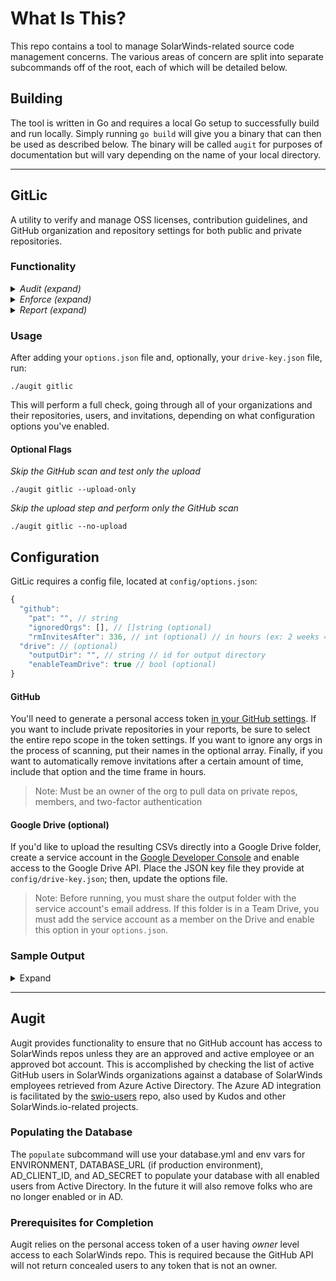 # What Is This?
This repo contains a tool to manage SolarWinds-related source code management concerns. The various areas
of concern are split into separate subcommands off of the root, each of which will be detailed below.

## Building
The tool is written in Go and requires a local Go setup to successfully build and run locally. Simply running
`go build` will give you a binary that can then be used as described below. The binary will be called `augit` for
purposes of documentation but will vary depending on the name of your local directory.

------

## GitLic
A utility to verify and manage OSS licenses, contribution guidelines, and GitHub organization and repository settings for both public and private repositories.

### Functionality
<details>
<summary><em>Audit (expand)</em></summary>

- Verify GitHub Organization and Repository settings (specified either globally or per org/repo).
  * Including two-factor authentication, presence, and type of LICENSE and CONTRIBUTING files.
  * and other org/repo specific settings.
- Catalog unaccepted invitations to repositories.

</details>

<details> 
<summary><em>Enforce (expand)</em></summary>

- Apply GitHub Organization and Repository settings (specified either globally or per org/repo).
  * Including requiring two-factor authentication and other org/repo specific settings.
- Cancel unaccepted invitations of a certain age (e.g. 14 days old) to organizations.

</details>

<details>
<summary><em>Report (expand)</em></summary>

- Generate CSV reports on the GitHub repositories for organizations of which you are a member.
- Upload reports to Google Sheets.

</details>

### Usage
After adding your `options.json` file and, optionally, your `drive-key.json` file, run:
```
./augit gitlic
```
This will perform a full check, going through all of your organizations and their repositories, users, and invitations, depending on what configuration options you've enabled.

#### Optional Flags
_Skip the GitHub scan and test only the upload_
```
./augit gitlic --upload-only
```
_Skip the upload step and perform only the GitHub scan_
```
./augit gitlic --no-upload
```

## Configuration
GitLic requires a config file, located at `config/options.json`:

```js
{
  "github":
    "pat": "", // string
    "ignoredOrgs": [], // []string (optional)
    "rmInvitesAfter": 336, // int (optional) // in hours (ex: 2 weeks = 336)
  "drive": // (optional)
    "outputDir": "", // string // id for output directory
    "enableTeamDrive": true // bool (optional)
}
```

#### GitHub
You'll need to generate a personal access token [in your GitHub settings](https://github.com/settings/tokens). If you want to include private repositories in your reports, be sure to select the entire repo scope in the token settings. If you want to ignore any orgs in the process of scanning, put their names in the optional array. Finally, if you want to automatically remove invitations after a certain amount of time, include that option and the time frame in hours.

>Note: Must be an owner of the org to pull data on private repos, members, and two-factor authentication

#### Google Drive (optional)
If you'd like to upload the resulting CSVs directly into a Google Drive folder, create
a service account in the [Google Developer Console](https://console.developers.google.com/apis/) and enable
access to the Google Drive API. Place the JSON key file they provide at `config/drive-key.json`; then, update the options file.

>Note: Before running, you must share the output folder with the service account's email address.
>If this folder is in a Team Drive, you must add the service account as a member on the Drive and enable this option in your `options.json`.

### Sample Output
<details>

<summary>Expand</summary>

_repos.csv_
```
Org,Repo,Private,Fork,License 
org-name,repo-name,true,false,MIT License
```

_users.csv_
```
Org,User,Two-Factor Enabled
org-name,user-name,true
```

_invites.csv_
```
Org,User,Date Sent,Invited By,Deleted
org-name,user-name,2018-03-15,user-name,true
```
</details>

-----

## Augit
Augit provides functionality to ensure that no GitHub account has access to SolarWinds repos unless they are an approved
and active employee or an approved bot account. This is accomplished by checking the list of active GitHub users in SolarWinds
organizations against a database of SolarWinds employees retrieved from Azure Active Directory. The Azure AD integration
is facilitated by the [swio-users](https://github.com/solarwinds/swio-users) repo, also used by Kudos and other
SolarWinds.io-related projects.

### Populating the Database
The `populate` subcommand will use your database.yml and env vars for ENVIRONMENT, DATABASE_URL (if production environment),
AD_CLIENT_ID, and AD_SECRET to populate your database with all enabled users from Active Directory. In the future it will also remove folks who are no longer enabled or in AD.

### Prerequisites for Completion
Augit relies on the personal access token of a user having *owner* level access to each SolarWinds repo. This is
required because the GitHub API will not return concealed users to any token that is not an owner.

